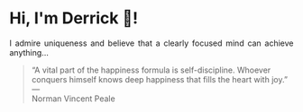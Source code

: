 # Hi, I'm Derrick 👋!
<p align="justify">I admire uniqueness and believe that a clearly focused mind can achieve anything...</p> 
<!-- #quote-start -->
<blockquote>&ldquo;A vital part of the happiness formula is self-discipline. Whoever conquers himself knows deep happiness that fills the heart with joy.&rdquo; &mdash; <footer>Norman Vincent Peale</footer></blockquote>
<!-- #quote-end -->
